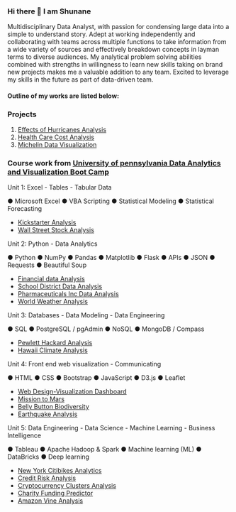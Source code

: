 ### Hi there 👋 I am Shunane

Multidisciplinary Data Analyst, with passion for condensing large data into a simple to understand story. Adept at working independently and collaborating with teams across multiple functions to take information from a wide variety of sources and effectively breakdown concepts in layman terms to diverse audiences. My analytical problem solving abilities combined with strengths in willingness to learn new skills taking on brand new projects makes me a valuable addition to any team. Excited to leverage my skills in the future as part of data-driven team. 


#### Outline of my works are listed below:

### Projects
1. [Effects of Hurricanes Analysis](https://github.com/mchrzanowski27/Project1)
2. [Health Care Cost Analysis](https://github.com/Joseph-Neff/Project-2)
3. [Michelin Data Visualization](https://github.com/bigoshunane/Project-3)



### Course work from [University of pennsylvania Data Analytics and Visualization Boot Camp](https://bootcamp.sas.upenn.edu/data/)


Unit 1: Excel - Tables - Tabular Data

 ● Microsoft Excel ● VBA Scripting ● Statistical Modeling ● Statistical Forecasting

*   [Kickstarter Analysis](https://github.com/bigoshunane/Excel-challenge-HM-1)
*   [ Wall Street Stock Analysis](https://github.com/bigoshunane/VBA-challenge-HM-2)

Unit 2: Python - Data Analytics

● Python ● NumPy ● Pandas ● Matplotlib ● Flask ● APIs ● JSON ● Requests ● Beautiful Soup
* [Financial data Analysis](https://github.com/bigoshunane/Python-Challenge-HM-3)
* [School District Data Analysis](https://github.com/bigoshunane/Pandas-Challenge-HM-4)
* [Pharmaceuticals Inc Data Analysis](https://github.com/bigoshunane/Matplotlib-Challenge-HM-5)
* [World Weather Analysis](https://github.com/bigoshunane/Python-API-Challenge-HM-6)

Unit 3: Databases - Data Modeling - Data Engineering

● SQL ● PostgreSQL / pgAdmin ● NoSQL ● MongoDB / Compass

* [ Pewlett Hackard Analysis](https://github.com/bigoshunane/SQL-Challenge-HM-7)
* [Hawaii Climate Analysis](https://github.com/bigoshunane/SQLAlchemy-Challenge-HM-8)

Unit 4: Front end web visualization - Communicating

● HTML ● CSS ● Bootstrap ● JavaScript ● D3.js ● Leaflet

* [ Web Design-Visualization Dashboard](https://github.com/bigoshunane/Web-Design-Challenge-HM-9)
* [Mission to Mars](https://github.com/bigoshunane/Web-Scraping-Challenge-HM-10)
* [Belly Button Biodiversity](https://github.com/bigoshunane/Plotly-HM-11)
* [Earthquake Analysis](https://github.com/bigoshunane/leaflet-challenge-HM-12)


Unit 5: Data Engineering - Data Science - Machine Learning - Business Intelligence

● Tableau ● Apache Hadoop & Spark ● Machine learning (ML) ● DataBricks ● Deep learning

* [New York Citibikes Analytics](https://github.com/bigoshunane/Tableau-Homework-13)
* [Credit Risk Analysis](https://github.com/bigoshunane/Supervised-Machine-Learning-HM-14)
* [Cryptocurrency Clusters Analysis](https://github.com/bigoshunane/Unsupervised-Machine-Learning-HM-15)
* [Charity Funding Predictor](https://github.com/bigoshunane/Deep-Learning-HM-16)
* [Amazon Vine Analysis](https://github.com/bigoshunane/Big-data-challenge-HM-17)

